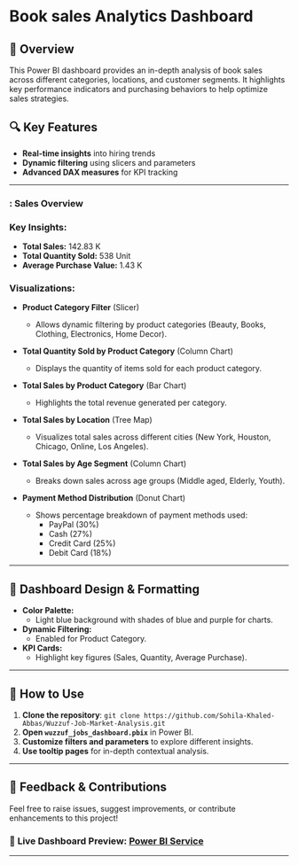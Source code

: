 # Book sales Analytics Dashboard

## 📌 Overview
This Power BI dashboard provides an in-depth analysis of book sales across different categories, locations, and customer segments. It highlights key performance indicators and purchasing behaviors to help optimize sales strategies.


## 🔍 Key Features
- **Real-time insights** into hiring trends
- **Dynamic filtering** using slicers and parameters
- **Advanced DAX measures** for KPI tracking


---

### : Sales Overview
### **Key Insights:**
- **Total Sales:** 142.83 K
- **Total Quantity Sold:** 538 Unit
- **Average Purchase Value:** 1.43 K

### **Visualizations:**
- **Product Category Filter** (Slicer)
  - Allows dynamic filtering by product categories (Beauty, Books, Clothing, Electronics, Home Decor).

- **Total Quantity Sold by Product Category** (Column Chart)
  - Displays the quantity of items sold for each product category.

- **Total Sales by Product Category** (Bar Chart)
  - Highlights the total revenue generated per category.

- **Total Sales by Location** (Tree Map)
  - Visualizes total sales across different cities (New York, Houston, Chicago, Online, Los Angeles).

- **Total Sales by Age Segment** (Column Chart)
  - Breaks down sales across age groups (Middle aged, Elderly, Youth).

- **Payment Method Distribution** (Donut Chart)
  - Shows percentage breakdown of payment methods used:
    - PayPal (30%)
    - Cash (27%)
    - Credit Card (25%)
    - Debit Card (18%)

---

## 🎨 **Dashboard Design & Formatting**
- **Color Palette:**
  - Light blue background with shades of blue and purple for charts.
- **Dynamic Filtering:**
  - Enabled for Product Category.
- **KPI Cards:**
  - Highlight key figures (Sales, Quantity, Average Purchase).

---


## 🚀 How to Use
1. **Clone the repository**: `git clone https://github.com/Sohila-Khaled-Abbas/Wuzzuf-Job-Market-Analysis.git`
2. **Open `wuzzuf_jobs_dashboard.pbix`** in Power BI.
3. **Customize filters and parameters** to explore different insights.
4. **Use tooltip pages** for in-depth contextual analysis.

---

## 📢 Feedback & Contributions
Feel free to raise issues, suggest improvements, or contribute enhancements to this project!

### 🔗 **Live Dashboard Preview**: [Power BI Service](https://app.powerbi.com/groups/me/reports/fb544a4c-56a3-4379-b51c-bd7320d0a5e4/df2eec0219e274e007ab?experience=power-bi)
---

